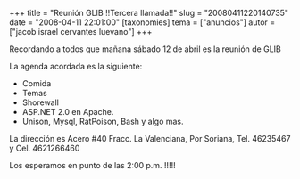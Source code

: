 +++
title = "Reunión GLIB !!Tercera  llamada!!"
slug = "20080411220140735"
date = "2008-04-11 22:01:00"
[taxonomies]
tema = ["anuncios"]
autor = ["jacob israel cervantes luevano"]
+++

Recordando a todos que mañana sábado 12 de abril es la reunión de GLIB

La agenda acordada es la siguiente:

-   Comida
-   Temas
-   Shorewall
-   ASP.NET 2.0 en Apache.
-   Unison, Mysql, RatPoison, Bash y algo mas.

La dirección es Acero #40 Fracc. La Valenciana, Por Soriana, Tel.
46235467 y Cel. 4621266460

Los esperamos en punto de las 2:00 p.m. !!!!!

